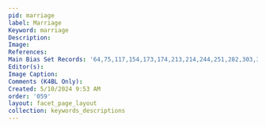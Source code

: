 ```yaml
---
pid: marriage
label: Marriage
Keyword: marriage
Description: 
Image: 
References: 
Main Bias Set Records: '64,75,117,154,173,174,213,214,244,251,282,303,324,327,333'
Editor(s): 
Image Caption: 
Comments (K4BL Only): 
Created: 5/10/2024 9:53 AM
order: '059'
layout: facet_page_layout
collection: keywords_descriptions
---
```

